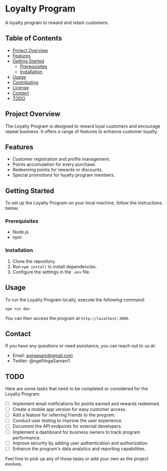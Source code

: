 # Loyalty Program

A loyalty program to reward and retain customers.

## Table of Contents
- [Project Overview](#project-overview)
- [Features](#features)
- [Getting Started](#getting-started)
  - [Prerequisites](#prerequisites)
  - [Installation](#installation)
- [Usage](#usage)
- [Contributing](#contributing)
- [License](#license)
- [Contact](#contact)
- [TODO](#todo)

## Project Overview

The Loyalty Program is designed to reward loyal customers and encourage repeat business. It offers a range of features to enhance customer loyalty.

## Features

- Customer registration and profile management.
- Points accumulation for every purchase.
- Redeeming points for rewards or discounts.
- Special promotions for loyalty program members.

## Getting Started

To set up the Loyalty Program on your local machine, follow the instructions below.

### Prerequisites

- Node.js
- npm

### Installation

1. Clone the repository.
2. Run `npm install` to install dependencies.
3. Configure the settings in the `.env` file.

## Usage

To run the Loyalty Program locally, execute the following command:

``
npm run dev
``

You can then access the program at `http://localhost:3000`.

## Contact

If you have any questions or need assistance, you can reach out to us at:

- Email: avegasam@gmail.com
- Twitter: @ngelVegaSamani1

## TODO

Here are some tasks that need to be completed or considered for the Loyalty Program:

- [ ] Implement email notifications for points earned and rewards redeemed.
- [ ] Create a mobile app version for easy customer access.
- [ ] Add a feature for referring friends to the program.
- [ ] Conduct user testing to improve the user experience.
- [ ] Document the API endpoints for external developers.
- [ ] Implement a dashboard for business owners to track program performance.
- [ ] Improve security by adding user authentication and authorization.
- [ ] Enhance the program's data analytics and reporting capabilities.

Feel free to pick up any of these tasks or add your own as the project evolves.
